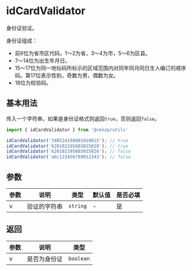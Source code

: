 # idCardValidator

身份证验证。

身份证组成：
 - 前6位为省市区代码，1～2为省，3～4为市，5～6为区县。
 - 7～14位为出生年月日。
 - 15～17位为同一地址码所标示的区域范围内对同年同月同日生人编订的顺序码。第17位表示性别，奇数为男，偶数为女。
 - 18位为校验码。

## 基本用法

传入一个字符串，如果是身份证格式则返回`true`，否则返回`false`。

```ts
import { idCardValidator } from '@renzp/utils'

idCardValidator('34052419800101001X'); // true
idCardValidator('620102195603025028'); // true
idCardValidator('620102195603025026'); // false
idCardValidator('abc123456789012343'); // false
```

## 参数

| 参数 | 说明         | 类型     | 默认值 | 是否必填 |
| ---- | ------------ | -------- | ------ | -------- |
| v    | 验证的字符串 | `string` | -      | 是       |

## 返回

| 参数 | 说明         | 类型      |
| ---- | ------------ | --------- |
| v    | 是否为身份证 | `boolean` |
